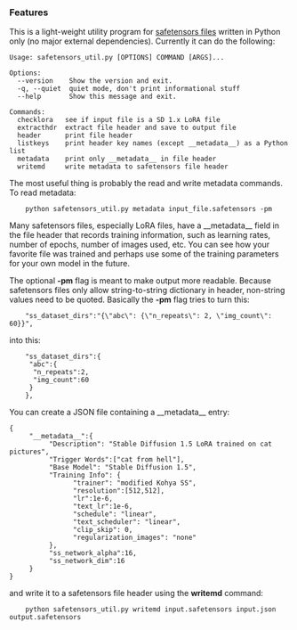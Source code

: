 ### Features

This is a light-weight utility program for [safetensors files](https://github.com/huggingface/safetensors "safetensors files") written in Python only (no major external dependencies). Currently it can do the following:


    Usage: safetensors_util.py [OPTIONS] COMMAND [ARGS]...

    Options:
      --version    Show the version and exit.
      -q, --quiet  quiet mode, don't print informational stuff
      --help       Show this message and exit.

    Commands:
      checklora   see if input file is a SD 1.x LoRA file
      extracthdr  extract file header and save to output file
      header      print file header
      listkeys    print header key names (except __metadata__) as a Python list
      metadata    print only __metadata__ in file header
      writemd     write metadata to safetensors file header


The most useful thing is probably the read and write metadata commands. To read metadata:

        python safetensors_util.py metadata input_file.safetensors -pm

Many safetensors files, especially LoRA files, have a \_\_metadata\_\_ field in the file header that records training information, such as learning rates, number of epochs, number of images used, etc. You can see how your favorite file was trained and perhaps use some of the training parameters for your own model in the future.

The optional **-pm** flag is meant to make output more readable. Because safetensors files only allow string-to-string dictionary in header, non-string values need to be quoted. Basically the **-pm** flag tries to turn this:

        "ss_dataset_dirs":"{\"abc\": {\"n_repeats\": 2, \"img_count\": 60}}",

into this:

        "ss_dataset_dirs":{
         "abc":{
          "n_repeats":2,
          "img_count":60
         }
        },

You can create a JSON file containing a \_\_metadata\_\_ entry:

    {
         "__metadata__":{
              "Description": "Stable Diffusion 1.5 LoRA trained on cat pictures",
              "Trigger Words":["cat from hell"],
              "Base Model": "Stable Diffusion 1.5",
              "Training Info": {
                    "trainer": "modified Kohya SS",
                    "resolution":[512,512],
                    "lr":1e-6,
                    "text_lr":1e-6,
                    "schedule": "linear",
                    "text_scheduler": "linear",
                    "clip_skip": 0,
                    "regularization_images": "none"
              },
              "ss_network_alpha":16,
              "ss_network_dim":16
         }
    }

and write it to a safetensors file header using the **writemd** command:

        python safetensors_util.py writemd input.safetensors input.json output.safetensors
